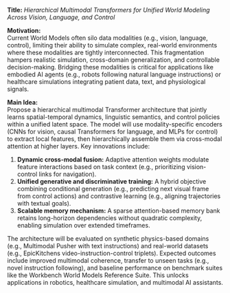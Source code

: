 **Title:** *Hierarchical Multimodal Transformers for Unified World Modeling Across Vision, Language, and Control*  

**Motivation:**  
Current World Models often silo data modalities (e.g., vision, language, control), limiting their ability to simulate complex, real-world environments where these modalities are tightly interconnected. This fragmentation hampers realistic simulation, cross-domain generalization, and controllable decision-making. Bridging these modalities is critical for applications like embodied AI agents (e.g., robots following natural language instructions) or healthcare simulations integrating patient data, text, and physiological signals.  

**Main Idea:**  
Propose a hierarchical multimodal Transformer architecture that jointly learns spatial-temporal dynamics, linguistic semantics, and control policies within a unified latent space. The model will use modality-specific encoders (CNNs for vision, causal Transformers for language, and MLPs for control) to extract local features, then hierarchically assemble them via cross-modal attention at higher layers. Key innovations include:  
1. **Dynamic cross-modal fusion:** Adaptive attention weights modulate feature interactions based on task context (e.g., prioritizing vision-control links for navigation).  
2. **Unified generative and discriminative training:** A hybrid objective combining conditional generation (e.g., predicting next visual frame from control actions) and contrastive learning (e.g., aligning trajectories with textual goals).  
3. **Scalable memory mechanism:** A sparse attention-based memory bank retains long-horizon dependencies without quadratic complexity, enabling simulation over extended timeframes.  

The architecture will be evaluated on synthetic physics-based domains (e.g., Multimodal Pusher with text instructions) and real-world datasets (e.g., EpicKitchens video-instruction-control triplets). Expected outcomes include improved multimodal coherence, transfer to unseen tasks (e.g., novel instruction following), and baseline performance on benchmark suites like the Workbench World Models Reference Suite. This unlocks applications in robotics, healthcare simulation, and multimodal AI assistants.